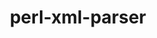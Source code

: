 ---
title: "perl-xml-parser"
layout: cache
categories: [package, develop]
meta: {"compilers": ["gcc@=11.1.0", "gcc@=11.4.0"], "num_specs": 3, "num_specs_by_stack": {"data-vis-sdk": 2, "e4s": 1, "hep": 1, "root": 3}, "oss": ["ubuntu20.04", "ubuntu22.04"], "platforms": ["linux"], "stacks": ["data-vis-sdk", "e4s", "hep", "root"], "targets": ["x86_64_v3"], "versions": ["2.47"]}
spec_details: [{"compiler": "gcc@=11.1.0", "hash": "oaynob2ec2gqibmonlkkd4en2vwodkmd", "os": "ubuntu20.04", "platform": "linux", "size": "-", "stacks": ["data-vis-sdk", "root"], "target": "x86_64_v3", "variants": ["build_system=perl"], "versions": ["2.47"]}, {"compiler": "gcc@=11.1.0", "hash": "qt6crjevgujw2zy3qjgfefu72sylmrqn", "os": "ubuntu20.04", "platform": "linux", "size": "-", "stacks": ["data-vis-sdk", "root"], "target": "x86_64_v3", "variants": ["build_system=perl"], "versions": ["2.47"]}, {"compiler": "gcc@=11.4.0", "hash": "zcwo7lekygfm627oo5dleqdel2dolm5c", "os": "ubuntu22.04", "platform": "linux", "size": "-", "stacks": ["e4s", "hep", "root"], "target": "x86_64_v3", "variants": ["build_system=perl"], "versions": ["2.47"]}]
---